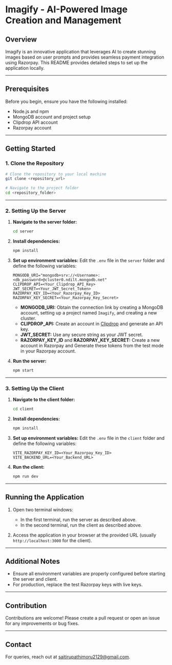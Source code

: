 # Imagify - AI-Powered Image Creation and Management

## Overview
Imagify is an innovative application that leverages AI to create stunning images based on user prompts and provides seamless payment integration using Razorpay. This README provides detailed steps to set up the application locally.

---

## Prerequisites

Before you begin, ensure you have the following installed:
- Node.js and npm
- MongoDB account and project setup
- Clipdrop API account
- Razorpay account

---

## Getting Started

### 1. Clone the Repository
```bash
# Clone the repository to your local machine
git clone <repository_url>

# Navigate to the project folder
cd <repository_folder>
```

---

### 2. Setting Up the Server

1. **Navigate to the server folder:**
   ```bash
   cd server
   ```

2. **Install dependencies:**
   ```bash
   npm install
   ```

3. **Set up environment variables:**
    Edit the `.env` file in the `server` folder and define the following variables:

   ```plaintext
   MONGODB_URI="mongodb+srv://<Username>:<db_password>@cluster0.ndilt.mongodb.net"
   CLIPDROP_API=<Your_Clipdrop_API_Key>
   JWT_SECRET=<Your_JWT_Secret_Token>
   RAZORPAY_KEY_ID=<Your_Razorpay_Key_ID>
   RAZORPAY_KEY_SECRET=<Your_Razorpay_Key_Secret>
   ```

   - **MONGODB_URI:** Obtain the connection link by creating a MongoDB account, setting up a project named `Imagify`, and creating a new cluster.
   - **CLIPDROP_API:** Create an account in [Clipdrop](https://clipdrop.co/) and generate an API key.
   - **JWT_SECRET:** Use any secure string as your JWT secret.
   - **RAZORPAY_KEY_ID** and **RAZORPAY_KEY_SECRET:** Create a new account in Razorpay and Generate these tokens from the test mode in your Razorpay account.

4. **Run the server:**
   ```bash
   npm start
   ```

---

### 3. Setting Up the Client

1. **Navigate to the client folder:**
   ```bash
   cd client
   ```

2. **Install dependencies:**
   ```bash
   npm install
   ```

3. **Set up environment variables:**
   Edit the `.env` file in the `client` folder and define the following variables:

   ```plaintext
   VITE_RAZORPAY_KEY_ID=<Your_Razorpay_Key_ID>
   VITE_BACKEND_URL=<Your_Backend_URL>
   ```

4. **Run the client:**
   ```bash
   npm run dev
   ```

---

## Running the Application

1. Open two terminal windows:
   - In the first terminal, run the server as described above.
   - In the second terminal, run the client as described above.

2. Access the application in your browser at the provided URL (usually `http://localhost:3000` for the client).

---

## Additional Notes

- Ensure all environment variables are properly configured before starting the server and client.
- For production, replace the test Razorpay keys with live keys.

---


## Contribution
Contributions are welcome! Please create a pull request or open an issue for any improvements or bug fixes.

---

## Contact
For queries, reach out at saitirupathimoru2129@gmail.com.

